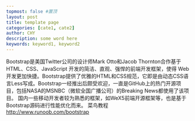 ```yaml
---
topmost: false #置顶
layout: post
title: template page
categories: [cate1, cate2]
author: CHY
description: some word here
keywords: keyword1, keyword2
---
```


Bootstrap是美国Twitter公司的设计师Mark Otto和Jacob Thornton合作基于HTML、CSS、JavaScript 开发的简洁、直观、强悍的前端开发框架，使得 Web 开发更加快捷。Bootstrap提供了优雅的HTML和CSS规范，它即是由动态CSS语言Less写成。Bootstrap一经推出后颇受欢迎，一直是GitHub上的热门开源项目，包括NASA的MSNBC（微软全国广播公司）的Breaking News都使用了该项目。  国内一些移动开发者较为熟悉的框架，如WeX5前端开源框架等，也是基于Bootstrap源码进行性能优化而来。
菜鸟教程
http://www.runoob.com/bootstrap
